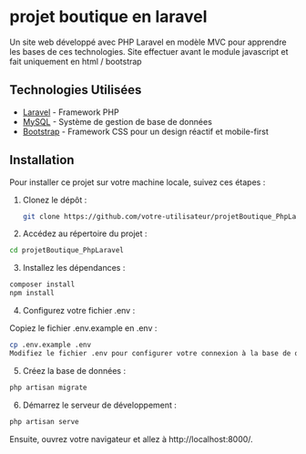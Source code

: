 # projet boutique en laravel

Un site web développé avec PHP Laravel en modèle MVC pour apprendre les bases de ces technologies.
Site effectuer avant le module javascript et fait uniquement en html / bootstrap

## Technologies Utilisées

- [Laravel](https://laravel.com/) - Framework PHP
- [MySQL](https://www.mysql.com/) - Système de gestion de base de données
- [Bootstrap](https://getbootstrap.com/) - Framework CSS pour un design réactif et mobile-first

## Installation

Pour installer ce projet sur votre machine locale, suivez ces étapes :

1. Clonez le dépôt :
   ```bash
   git clone https://github.com/votre-utilisateur/projetBoutique_PhpLaravel.git
    ```
2. Accédez au répertoire du projet :

```bash
cd projetBoutique_PhpLaravel
```
3. Installez les dépendances :

```bash
composer install
npm install
```
4. Configurez votre fichier .env :

Copiez le fichier .env.example en .env :
```bash
cp .env.example .env
Modifiez le fichier .env pour configurer votre connexion à la base de données MySQL.
```
5. Créez la base de données :

```bash
php artisan migrate
```
6. Démarrez le serveur de développement :

```bash
php artisan serve
```
Ensuite, ouvrez votre navigateur et allez à http://localhost:8000/.
